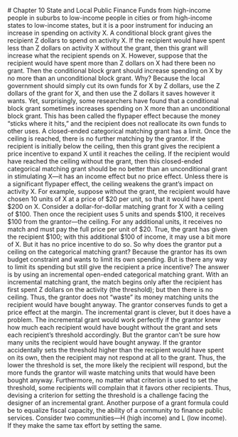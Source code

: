 \# Chapter 10 State and Local Public Finance Funds from high-income people in suburbs to low-income people in cities or from high-income states to low-income states, but it is a poor instrument for inducing an increase in spending on activity X. A conditional block grant gives the recipient Z dollars to spend on activity X. If the recipient would have spent less than Z dollars on activity X without the grant, then this grant will increase what the recipient spends on X. However, suppose that the recipient would have spent more than Z dollars on X had there been no grant. Then the conditional block grant should increase spending on X by no more than an unconditional block grant. Why? Because the local government should simply cut its own funds for X by Z dollars, use the Z dollars of the grant for X, and then use the Z dollars it saves however it wants. Yet, surprisingly, some researchers have found that a conditional block grant sometimes increases spending on X more than an unconditional block grant. This has been called the flypaper effect because the money “sticks where it hits,” and the recipient does not reallocate its own funds to other uses. A closed-ended categorical matching grant has a limit. Once the ceiling is reached, there is no further matching by the grantor. If the recipient is initially below the ceiling, then this grant gives the recipient a price incentive to expand X until it reaches the ceiling. If the recipient would have reached the ceiling without the grant, then this closed-ended categorical matching grant should be no better than an unconditional grant in stimulating X—it has an income effect but no price effect. Unless there is a significant flypaper effect, the ceiling weakens the grant’s impact on activity X. For example, suppose without the grant, the recipient would have chosen 10 units of X at a price of $20 per unit, so that it would have spent $200 on X. Consider a dollar-for-dollar matching grant for X with a ceiling of $100. Then once the recipient uses 5 units and spends $100, it receives $100 from the grantor—the ceiling. For any additional units, it receives no match and must pay the full price per unit of $20. True, the grant has given the recipient $100; with this additional $100 of income, it may use a bit more of X. But it has no price incentive to do so. So why does the grantor put a ceiling on the categorical matching grant? Because the grantor has its own budget constraint and wants to limit its own spending. But is there any way to limit its spending but still give the recipient a price incentive? The answer is by using an incremental open-ended categorical matching grant. With an incremental matching grant, the match begins only after the recipient has first spent Z dollars on the activity (the threshold); but then there is no ceiling. Thus, the grantor does not “waste” its money matching units the recipient would have bought anyway. The grantor conserves funds to get a price effect at the margin. The incremental grant is clever, but it does have a problem. The incremental grant would work perfectly if the grantor knew how much each recipient would have bought without the grant and sets each recipient’s threshold accordingly. But the grantor can’t be sure how many units the recipient would have bought anyway. If the grantor accidentally sets the threshold higher than the recipient would have spent on its own, then the recipient may not respond at all to the grant. Thus, the lower the threshold is set, the more likely the recipient will respond, but the more funds the grantor will waste matching units that would have been bought anyway. Furthermore, no matter what criterion is used to set the threshold, some recipients will complain that it favors other recipients. Thus, devising a criterion for setting the threshold is a challenge facing the designer of an incremental grant. Another purpose of a grant formula could be to equalize fiscal capacity, the ability of a community to finance public services. Consider two communities—H (high income) and L (low income). If they make the same tax effort by setting the same.